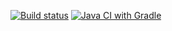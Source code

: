 [![Build status](https://ci.appveyor.com/api/projects/status/7nea9i64davmgf20?svg=true)](https://ci.appveyor.com/project/EvgeniiaSanochkina/aqa-homework-task2)
[![Java CI with Gradle](https://github.com/EvgeniiaSanochkina/-aqa-homework-task2-fixed/actions/workflows/gradle.yml/badge.svg)](https://github.com/EvgeniiaSanochkina/-aqa-homework-task2-fixed/actions/workflows/gradle.yml) 
